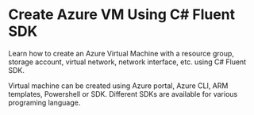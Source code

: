 # Create Azure VM Using C# Fluent SDK

Learn how to create an Azure Virtual Machine with a resource group, storage account, virtual network, 
network interface, etc. using C# Fluent SDK.

Virtual machine can be created using Azure portal, Azure CLI, ARM templates, Powershell or SDK. 
Different SDKs are available for various programing language.
